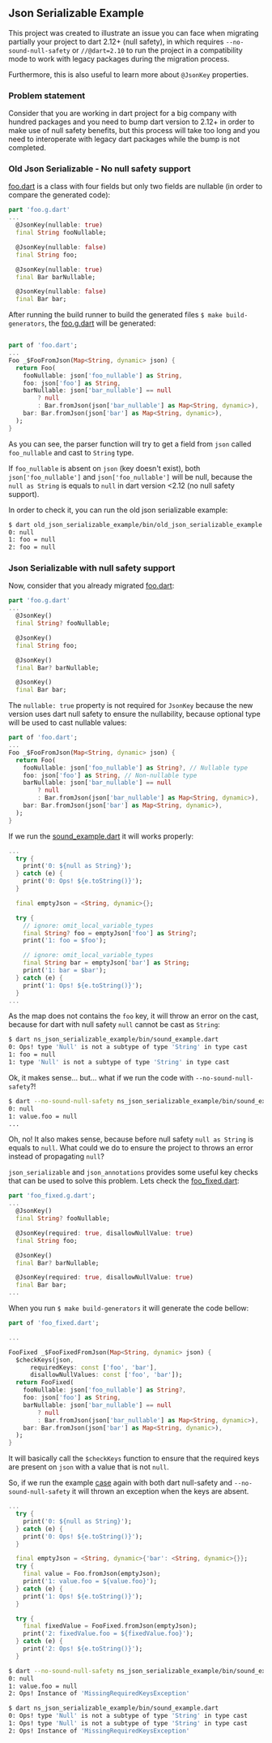 ## Json Serializable Example

This project was created to illustrate an issue you can face when migrating partially your project to dart 2.12+ (null safety), in which requires `--no-sound-null-safety` or `//@dart=2.10` to run the project in a compatibility mode to work with legacy packages during the migration process.

Furthermore, this is also useful to learn more about `@JsonKey` properties.

### Problem statement

Consider that you are working in dart project for a big company with hundred packages and you need to bump dart version to 2.12+ in order to make use of null safety benefits, but this process will take too long and you need to interoperate with legacy dart packages while the bump is not completed.

### Old Json Serializable - No null safety support

[foo.dart](old_json_serializable_example/bin/models/foo.dart) is a class with four fields but only two fields are nullable (in order to compare the generated code):
```dart
part 'foo.g.dart'
...
  @JsonKey(nullable: true)
  final String fooNullable;

  @JsonKey(nullable: false)
  final String foo;

  @JsonKey(nullable: true)
  final Bar barNullable;

  @JsonKey(nullable: false)
  final Bar bar;
```

After running the build runner to build the generated files `$ make build-generators`, the [foo.g.dart](old_json_serializable_example/bin/models/foo.dart) will be generated:

```dart

part of 'foo.dart';
...
Foo _$FooFromJson(Map<String, dynamic> json) {
  return Foo(
    fooNullable: json['foo_nullable'] as String,
    foo: json['foo'] as String,
    barNullable: json['bar_nullable'] == null
        ? null
        : Bar.fromJson(json['bar_nullable'] as Map<String, dynamic>),
    bar: Bar.fromJson(json['bar'] as Map<String, dynamic>),
  );
}
```

As you can see, the parser function will try to get a field from `json` called `foo_nullable` and cast to `String` type. 

If `foo_nullable` is absent on `json` (key doesn't exist), both `json['foo_nullable']` and `json['foo_nullable']` will be null, because the `null as String` is equals to `null` in dart version <2.12 (no null safety support).


In order to check it, you can run the old json serializable example:
```bash
$ dart old_json_serializable_example/bin/old_json_serializable_example.dart 
0: null
1: foo = null
2: foo = null
```

### Json Serializable with null safety support

Now, consider that you already migrated [foo.dart](ns_json_serializable_example/bin/models/foo.dart):
```dart
part 'foo.g.dart'
...
  @JsonKey()
  final String? fooNullable;

  @JsonKey()
  final String foo;

  @JsonKey()
  final Bar? barNullable;

  @JsonKey()
  final Bar bar;
```

The `nullable: true` property is not required for `JsonKey` because the new version uses dart null safety to ensure the nullability, because optional type will be used to cast nullable values:

```dart
part of 'foo.dart';
...
Foo _$FooFromJson(Map<String, dynamic> json) {
  return Foo(
    fooNullable: json['foo_nullable'] as String?, // Nullable type
    foo: json['foo'] as String, // Non-nullable type
    barNullable: json['bar_nullable'] == null
        ? null
        : Bar.fromJson(json['bar_nullable'] as Map<String, dynamic>),
    bar: Bar.fromJson(json['bar'] as Map<String, dynamic>),
  );
}
```

If we run the [sound_example.dart](ns_json_serializable_example/bin/sound_example.dart) it will works properly:
```dart
...
  try {
    print('0: ${null as String}');
  } catch (e) {
    print('0: Ops! ${e.toString()}');
  }

  final emptyJson = <String, dynamic>{};

  try {
    // ignore: omit_local_variable_types
    final String? foo = emptyJson['foo'] as String?;
    print('1: foo = $foo');

    // ignore: omit_local_variable_types
    final String bar = emptyJson['bar'] as String;
    print('1: bar = $bar');
  } catch (e) {
    print('1: Ops! ${e.toString()}');
  }
...
```

As the map does not contains the `foo` key, it will throw an error on the cast, because for dart with null safety `null` cannot be cast as `String`:

```bash
$ dart ns_json_serializable_example/bin/sound_example.dart 
0: Ops! type 'Null' is not a subtype of type 'String' in type cast
1: foo = null
1: type 'Null' is not a subtype of type 'String' in type cast
```

Ok, it makes sense... but... what if we run the code with `--no-sound-null-safety`?!

```bash
$ dart --no-sound-null-safety ns_json_serializable_example/bin/sound_example.dart
0: null
1: value.foo = null
...
```

Oh, no! It also makes sense, because before null safety `null as String` is equals to `null`. What could we do to ensure the project to throws an error instead of propagating `null`?

`json_serializable` and `json_annotations` provides some useful key checks that can be used to solve this problem. Lets check the [foo_fixed.dart](ns_json_serializable_example/bin/models/foo_fixed.dart):

```dart
part 'foo_fixed.g.dart';
...
  @JsonKey()
  final String? fooNullable;

  @JsonKey(required: true, disallowNullValue: true)
  final String foo;

  @JsonKey()
  final Bar? barNullable;

  @JsonKey(required: true, disallowNullValue: true)
  final Bar bar;
...
```

When you run `$ make build-generators` it will generate the code bellow:
```dart
part of 'foo_fixed.dart';

...

FooFixed _$FooFixedFromJson(Map<String, dynamic> json) {
  $checkKeys(json,
      requiredKeys: const ['foo', 'bar'],
      disallowNullValues: const ['foo', 'bar']);
  return FooFixed(
    fooNullable: json['foo_nullable'] as String?,
    foo: json['foo'] as String,
    barNullable: json['bar_nullable'] == null
        ? null
        : Bar.fromJson(json['bar_nullable'] as Map<String, dynamic>),
    bar: Bar.fromJson(json['bar'] as Map<String, dynamic>),
  );
}
```

It will basically call the `$checkKeys` function to ensure that the required keys are present on `json` with a value that is not `null`.

So, if we run the example [case](ns_json_serializable_example/bin/case.dart) again with both dart null-safety and `--no-sound-null-safety` it will thrown an exception when the keys are absent.

```dart
...
  try {
    print('0: ${null as String}');
  } catch (e) {
    print('0: Ops! ${e.toString()}');
  }

  final emptyJson = <String, dynamic>{'bar': <String, dynamic>{}};
  try {
    final value = Foo.fromJson(emptyJson);
    print('1: value.foo = ${value.foo}');
  } catch (e) {
    print('1: Ops! ${e.toString()}');
  }

  try {
    final fixedValue = FooFixed.fromJson(emptyJson);
    print('2: fixedValue.foo = ${fixedValue.foo}');
  } catch (e) {
    print('2: Ops! ${e.toString()}');
  }
```

```bash
$ dart --no-sound-null-safety ns_json_serializable_example/bin/sound_example.dart
0: null
1: value.foo = null
2: Ops! Instance of 'MissingRequiredKeysException'
```

```bash
$ dart ns_json_serializable_example/bin/sound_example.dart
0: Ops! type 'Null' is not a subtype of type 'String' in type cast
1: Ops! type 'Null' is not a subtype of type 'String' in type cast
2: Ops! Instance of 'MissingRequiredKeysException'
```